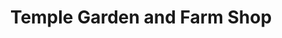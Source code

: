 ---
title: "Temple Garden and Farm Shop"
url: /lisburn/temple-garden-and-farm-shop/
shop: Garten-Center
---